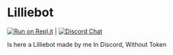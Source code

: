 # Lilliebot
[![Run on Repl.it](https://repl.it/badge/github/WilloIzCitron/Lilliebot)](https://repl.it/github/WilloIzCitron/Lilliebot) | [![Discord Chat](https://img.shields.io/discord/380289224043266048.svg)](https://discord.gg/kwYqqkh)

Is here a Lilliebot made by me In Discord, Without Token

